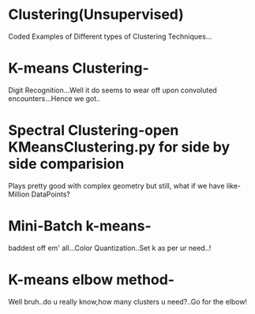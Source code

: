 # Clustering(Unsupervised)
Coded Examples of Different types of Clustering Techniques...

# K-means Clustering-
Digit Recognition...Well it do seems to wear off upon convoluted encounters...Hence we got..

# Spectral Clustering-open KMeansClustering.py for side by side comparision
Plays pretty good with complex geometry but still, what if we have like- Million DataPoints?

# Mini-Batch k-means-
baddest off em' all...Color Quantization..Set k as per ur need..!

# K-means elbow method-
Well bruh..do u really know,how many clusters u need?..Go for the elbow! 
